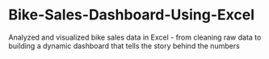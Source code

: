# Bike-Sales-Dashboard-Using-Excel
Analyzed and visualized bike sales data in Excel - from cleaning raw data to building a dynamic dashboard that tells the story behind the numbers
